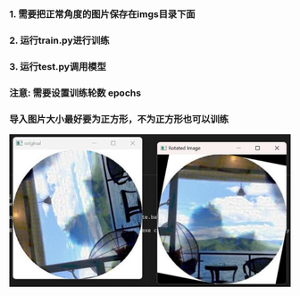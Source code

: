 ### 1. 需要把正常角度的图片保存在imgs目录下面
### 2. 运行train.py进行训练
### 3. 运行test.py调用模型


### 注意: 需要设置训练轮数  epochs
### 导入图片大小最好要为正方形，不为正方形也可以训练
 ![image](test.jpg)
